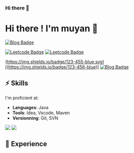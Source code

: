 ### Hi there 👋

# Hi there ! I'm muyan 🦊

[![Blog Badge](https://img.shields.io/badge/blog-慕言手记-blue)](https://muyanshouji.github.io/)


[![Leetcode Badge](https://leetcode-badge.haozibi.dev/v1cn/mr-j001.svg)](https://leetcode.cn/u/mr-j001)
[![Leetcode Badge](https://leetcode-badge.haozibi.dev/v1cn/accepted-rate/mr-j001.svg)](https://leetcode.cn/u/mr-j001)

(https://img.shields.io/badge/123-455-blue.svg)
[(https://img.shields.io/badge/123-456-blue)]
[![Blog Badge](https://img.shields.io/badge/123-456-blue)](https://muyanshouji.github.io/)




## ⚡️ Skills

I'm proficient at:

- **Languages**: Java
- **Tools**: Idea, Vscode, Maven
- **Versionning**: Git, SVN

 
![](https://github-readme-stats.vercel.app/api/top-langs/?username=muyanshouji&show_icons=true&hide_border=true)
![](https://github-readme-stats.vercel.app/api?username=muyanshouji&show_icons=true&hide_border=true)

## 💼 Experience

